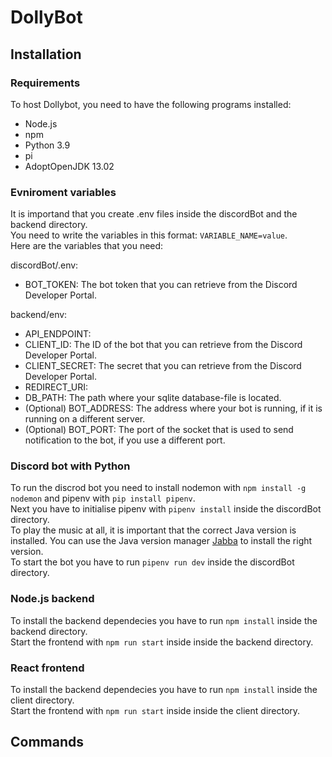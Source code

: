 # DollyBot

## Installation 
### Requirements 

To host Dollybot, you need to have the following programs installed:
- Node.js
- npm
- Python 3.9
- pi
- AdoptOpenJDK 13.02

### Evniroment variables
It is importand that you create .env files inside the discordBot and the backend directory.  
You need to write the variables in this format: `VARIABLE_NAME=value`.  
Here are the variables that you need:  

discordBot/.env:  
- BOT_TOKEN: The bot token that you can retrieve from the Discord Developer Portal.

backend/env:  
- API_ENDPOINT: 
- CLIENT_ID: The ID of the bot that you can retrieve from the Discord Developer Portal.
- CLIENT_SECRET: The secret that you can retrieve from the Discord Developer Portal.
- REDIRECT_URI: 
- DB_PATH: The path where your sqlite database-file is located.
- (Optional) BOT_ADDRESS: The address where your bot is running, if it is running on a different server.
- (Optional) BOT_PORT: The port of the socket that is used to send notification to the bot, if you use a different port.


### Discord bot with Python
To run the discrod bot you need to install nodemon with `npm install -g nodemon` and pipenv with `pip install pipenv`.  
Next you have to initialise pipenv with `pipenv install` inside the discordBot directory.  
To play the music at all, it is important that the correct Java version is installed. You can use the Java version manager [Jabba](https://github.com/shyiko/jabba) to install the right version.  
To start the bot you have to run `pipenv run dev` inside the discordBot directory.  


### Node.js backend  
To install the backend dependecies you have to run `npm install` inside the backend directory.  
Start the frontend with `npm run start` inside inside the backend directory.  


### React frontend  
To install the backend dependecies you have to run `npm install` inside the client directory.  
Start the frontend with `npm run start` inside inside the client directory.

## Commands  
